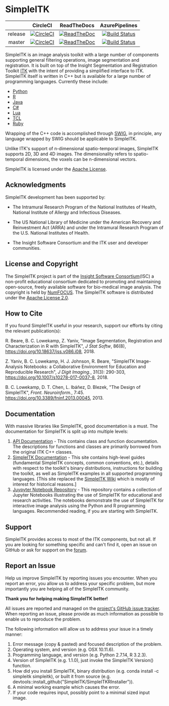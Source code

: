 SimpleITK
=========

|  | CircleCI | ReadTheDocs | AzurePipelines |
|:-------:|:---------:|:-------------:|:-------------:|
| release | [![CircleCI](https://circleci.com/gh/SimpleITK/SimpleITK/tree/release.svg?style=shield)](https://circleci.com/gh/SimpleITK/SimpleITK/tree/release) | [![ReadTheDoc](https://readthedocs.org/projects/simpleitk/badge/?version=release)](http://simpleitk.readthedocs.io/en/release/) | [![Build Status](https://dev.azure.com/SimpleITK-DevOps/SimpleITK/_apis/build/status/SimpleITK.SimpleITK?branchName=release)](https://dev.azure.com/SimpleITK-DevOps/SimpleITK/_build/latest?definitionId=2&branchName=release) |
| master | [![CircleCI](https://circleci.com/gh/SimpleITK/SimpleITK/tree/master.svg?style=shield)](https://circleci.com/gh/SimpleITK/SimpleITK/tree/master) | [![ReadTheDoc](https://readthedocs.org/projects/simpleitk/badge/?version=master)](http://simpleitk.readthedocs.io/en/master/) | [![Build Status](https://dev.azure.com/SimpleITK-DevOps/SimpleITK/_apis/build/status/SimpleITK.SimpleITK?branchName=master)](https://dev.azure.com/SimpleITK-DevOps/SimpleITK/_build/latest?definitionId=2&branchName=master) |


SimpleITK is an image analysis toolkit with a large number of components supporting general filtering operations, image segmentation and registration. It is built on top of the Insight Segmentation and Registration Toolkit [ITK](https://www.itk.org) with the intent of providing a simplified interface to ITK. SimpleITK itself is written in C++ but is available for a large number of programming languages. Currently these include:

* [Python](http://www.python.org)
* [R](https://www.r-project.org)
* [Java](http://www.java.com)
* [C#](http://msdn.microsoft.com/en-us/vcsharp/default.aspx)
* [Lua](http://www.lua.org)
* [TCL](https://www.tcl.tk/)
* [Ruby](https://www.ruby-lang.org/en/)


Wrapping of the C++ code is accomplished through [SWIG](http://www.swig.org), in principle, any language wrapped by SWIG should be applicable to SimpleITK.

Unlike ITK's support of n-dimensional spatio-temporal images, SimpleITK supports 2D, 3D and 4D images. The dimensionality refers to spatio-temporal dimensions, the voxels can be n-dimensional vectors.

SimpleITK is licensed under the [Apache License](http://www.opensource.org/licenses/apache2.0.php).

Acknowledgments
--------------
SimpleITK development has been supported by:

* The Intramural Research Program of the National Institutes of Health, National Institute of Allergy and Infectious Diseases.

* The US National Library of Medicine under the American Recovery and Reinvestment Act (ARRA) and under the Intramural Research Program of the U.S. National Institutes of Health.

* The Insight Software Consortium and the ITK user and developer communities.


License and Copyright
---------------------

The SimpleITK project  is part of the [Insight Software Consortium](https://www.insightsoftwareconsortium.org/)(ISC) a non-profit educational consortium dedicated to promoting and maintaining open-source, freely available software for bio-medical image analysis. The copyright is held by [NumFOCUS](https://numfocus.org/). The SimpleITK software is distributed under the [Apache License 2.0](https://github.com/SimpleITK/SimpleITK/blob/master/LICENSE).


How to Cite
--------

If you found SimpleITK useful in your research, support our efforts by citing
the relevant publication(s):

R. Beare, B. C. Lowekamp, Z. Yaniv, "Image Segmentation, Registration and
Characterization in R with SimpleITK", *J Stat Softw*, 86(8), https://doi.org/10.18637/jss.v086.i08, 2018.

Z. Yaniv, B. C. Lowekamp, H. J. Johnson, R. Beare, "SimpleITK Image-Analysis Notebooks: a Collaborative Environment for Education and Reproducible Research", *J Digit Imaging.*, 31(3): 290-303, https://doi.org/10.1007/s10278-017-0037-8, 2018.

B. C. Lowekamp, D. T. Chen, L. Ibáñez, D. Blezek, "The Design of SimpleITK", *Front. Neuroinform.*, 7:45. https://doi.org/10.3389/fninf.2013.00045, 2013.

Documentation
-------------
With massive libraries like SimpleITK, good documentation is a must. The documentation for SimpleITK is split up into multiple levels:
1. [API Documentation](https://simpleitk.org/doxygen/latest/html/) - This contains class and function documentation. The descriptions for functions and classes are primarily borrowed from the original ITK C++ classes.
2. [SimpleITK Documentation](http://simpleitk.readthedocs.io/en/master/) - This site contains high-level guides (fundamental SimpleITK concepts, common conventions, etc.), details with respect to the toolkit's binary distributions, instructions for building the toolkit, as well as SimpleITK examples in all supported programming languages. [This site replaced the
[SimpleITK Wiki](https://itk.org/Wiki/SimpleITK)  which is mostly of interest for historical reasons.]
3. [Juypyter Notebook Repository](http://insightsoftwareconsortium.github.io/SimpleITK-Notebooks/) - This repository contains a collection of Jupyter Notebooks illustrating the use of SimpleITK for educational and research activities. The notebooks demonstrate the use of SimpleITK for interactive image analysis using the Python and R programming languages. Recommended reading, if you are starting with SimpleITK.


Support
-------

SimpleITK provides access to most of the ITK components, but not all. If you are looking for something specific and can't find it, open an issue on GitHub or ask for support on the [forum](https://discourse.itk.org).

Report an Issue
---------------

Help us improve SimpleITK by reporting issues you encounter. When you report an error, you allow us to address your specific problem, but more importantly you are helping all of the SimpleITK community.

**Thank you for helping making SimpleITK better!**

All issues are reported and managed on the [project's GitHub issue tracker](https://github.com/SimpleITK/SimpleITK/issues). When reporting an issue, please provide as much information as possible to enable us to reproduce the problem.

The following information will allow us to address your issue in a timely manner:
1. Error message (copy & pasted) and focused description of the problem.
2. Operating system, and version (e.g. OSX 10.11.6).
3. Programming language, and version (e.g. Python 2.7.14, R 3.2.3).
4. Version of SimpleITK (e.g. 1.1.0), just invoke the SimpleITK Version() function.
5. How did you install SimpleITK, binary distribution (e.g. conda install -c simpleitk simpleitk), or built it from source (e.g. devtools::install_github("SimpleITK/SimpleITKRInstaller")).
6. A minimal working example which causes the error.
7. If your code requires input, possibly point to a minimal sized input image.
